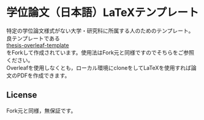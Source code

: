 # 学位論文（日本語）LaTeXテンプレート

特定の学位論文様式がない大学・研究科に所属する人のためのテンプレート。  
良テンプレートである  
[thesis-overleaf-template](https://github.com/sasn0/thesis-overleaf-template)  
をForkして作成されています。使用法はFork元と同様ですのでそちらをご参照ください。  
Overleafを使用しなくとも，ローカル環境にcloneをしてLaTeXを使用すれば論文のPDFを作成できます。  

## License
Fork元と同様，無保証です。  
